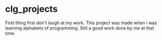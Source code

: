 # clg_projects
First thing first don't laugh at my work.
This project was made when i was learning alphabets of programming. Still a good work done by me at that time.
